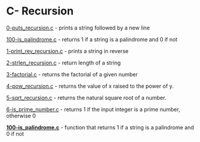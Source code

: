 # C- Recursion

[0-puts_recursion.c](./0-puts_recursion.c) - prints a string followed by a new line

[100-is_palindrome.c](./100-is_palindrome.c) - returns 1 if a string is a palindrome and 0 if not

[1-print_rev_recursion.c](./1-print_rev_recursion.c) - prints a string in reverse

[2-strlen_recursion.c](./2-strlen_recursion.c) - return length of a string

[3-factorial.c](./3-factorial.c) - returns the factorial of a given number

[4-pow_recursion.c](./4-pow_recursion.c) - returns the value of x raised to the power of y.

[5-sqrt_recursion.c](./5-sqrt_recursion.c) - returns the natural square root of a number.

[6-is_prime_number.c](./6-is_prime_number.c) - returns 1 if the input integer is a prime number, otherwise 0

**[100-is_palindrome.c](100-is_palindrome.c)** - function that returns 1 if a string is a palindrome and 0 if not
